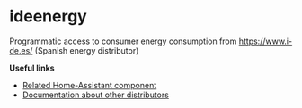 # ideenergy

Programmatic access to consumer energy consumption from https://www.i-de.es/ (Spanish energy distributor)

**Useful links**

  * [Related Home-Assistant component](https://github.com/ldotlopez/ha-ideenergy)
  * [Documentation about other distributors](https://www.genbeta.com/web/como-saber-consumo-electrico-tiempo-real-casa)
